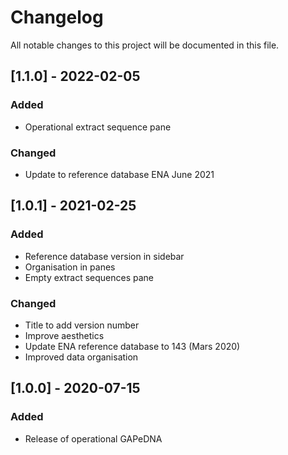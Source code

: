 # Changelog

All notable changes to this project will be documented in this file.

## [1.1.0] - 2022-02-05

### Added 

- Operational extract sequence pane 

### Changed 

- Update to reference database ENA June 2021

## [1.0.1] - 2021-02-25

### Added

- Reference database version in sidebar
- Organisation in panes
- Empty extract sequences pane

### Changed
- Title to add version number
- Improve aesthetics
- Update ENA reference database to 143 (Mars 2020)
- Improved data organisation

## [1.0.0] - 2020-07-15

### Added

- Release of operational GAPeDNA